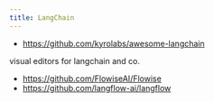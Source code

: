 ```yaml
---
title: LangChain
---
```


- https://github.com/kyrolabs/awesome-langchain

visual editors for langchain and co.
- https://github.com/FlowiseAI/Flowise
- https://github.com/langflow-ai/langflow